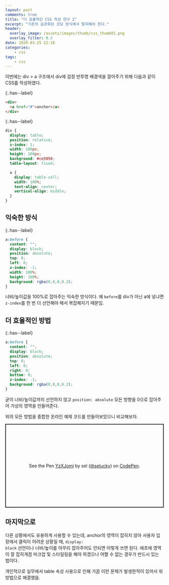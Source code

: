 ```yaml
---
layout: post
comments: true
title: "더 효율적인 CSS 작성 연구 2"
excerpt: "기존의 습관화된 코딩 방식에서 탈피해야 한다."
header:
  overlay_image: /assets/images/thumb/css_thumb01.png
  overlay_filter: 0.3
date: 2020-03-25 22:18
categories:
    - css
tags:
    - css
---
```

이번에는 div &gt; a 구조에서 div에 검정 반투명 배경색을 깔아주기 위해 다음과 같이 CSS를 작성하였다.

{:.has--label}
```html
<div>
  <a href="#">anchor</a>
</div>
```

{:.has--label}
```scss
div {
  display: table;
  position: relative;
  z-index: 1;
  width: 100px;
  height: 100px;
  background: #ce5050;
  table-layout: fixed;

  a {
    display: table-cell;
    width: 100%;
    text-align: center;
    vertical-align: middle;
  }
}
```

## 익숙한 방식

{:.has--label}
```css
a:before {
  content: "";
  display: block;
  position: absolute;
  top: 0;
  left: 0;
  z-index: -1;
  width: 100%;
  height: 100%;
  background: rgba(0,0,0,0.2);
}
```
너비/높이값을 100%로 잡아주는 익숙한 방식이다. 왜 <code>before</code>를 div가 아닌 a에 넣냐면 <code>z-index</code>를 한 번 더 선언해야 해서 복잡해지기 때문임.

## 더 효율적인 방법

{:.has--label}
```css
a:before {
  content: "";
  display: block;
  position: absolute;
  top: 0;
  left: 0;
  right: 0;
  bottom: 0;
  z-index: -1;
  background: rgba(0,0,0,0.2);
}
```
굳이 너비/높이값까지 선언하지 않고 <code>position: absolute</code> 모든 방향을 0으로 잡아주어 가상의 영역을 만들어준다.

위의 모든 방법을 종합한 온라인 예제 코드를 만들어보았으니 비교해보자.

<p class="codepen" data-height="265" data-theme-id="default" data-default-tab="css,result" data-user="selucky" data-slug-hash="YzXJomj" style="height: 265px; box-sizing: border-box; display: flex; align-items: center; justify-content: center; border: 2px solid; margin: 1em 0; padding: 1em;" data-pen-title="YzXJomj">
  <span>See the Pen <a href="https://codepen.io/selucky/pen/YzXJomj">
  YzXJomj</a> by sel (<a href="https://codepen.io/selucky">@selucky</a>)
  on <a href="https://codepen.io">CodePen</a>.</span>
</p>
<script async src="https://static.codepen.io/assets/embed/ei.js"></script>

## 마지막으로

다른 상황에서도 유용하게 사용할 수 있는데, anchor의 영역이 잡히지 않아 사용자 입장에서 클릭이 어려운 상황일 때, <code>display: block</code> 선언이나 너비/높이를 아무리 잡아주어도 안되면 이렇게 쓰면 된다. 애초에 영역이 잘 잡히게끔 마크업 및 스타일링을 해야 하겠으나 어쩔 수 없는 경우가 반드시 있는 법이다.

개인적으로 실무에서 table 속성 사용으로 인해 가끔 이런 문제가 발생한적이 있어서 위 방법으로 해결했음.